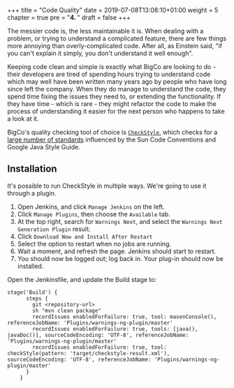 +++
title = "Code Quality"
date = 2019-07-08T13:08:10+01:00
weight = 5
chapter = true
pre = "<b>4. </b>"
draft = false
+++

The messier code is, the less maintainable it is. When dealing with a problem, or trying to understand a complicated feature, there are few things more annoying than overly-complicated code. After all, as Einstein said, "if you can't explain it simply, you don't understand it well enough".

Keeping code clean and simple is exactly what BigCo are looking to do - their developers are tired of spending hours trying to understand code which may well have been written many years ago by people who have long since left the company. When they do manage to understand the code, they spend time fixing the issues they need to, or extending the functionality. If they have time - which is rare - they might refactor the code to make the process of understanding it easier for the next person who happens to take a look at it.

BigCo's quality checking tool of choice is [`CheckStyle`](https://checkstyle.org), which checks for a [large number of standards](https://checkstyle.org/checks.html) influenced by the Sun Code Conventions and Google Java Style Guide.

## Installation

It's possible to run CheckStyle in multiple ways. We're going to use it through a plugin.

1. Open Jenkins, and click `Manage Jenkins` on the left.
1. Click `Manage Plugins`, then choose the `Available` tab.
1. At the top right, search for `Warnings Next`, and select the `Warnings Next Generation Plugin` result.
1. Click `Download Now and Install After Restart`
1. Select the option to restart when no jobs are running.
1. Wait a moment, and refresh the page. Jenkins should start to restart.
1. You should now be logged out; log back in. Your plug-in should now be installed.

Open the Jenkinsfile, and update the Build stage to:

```
stage('Build') {
      steps {
        git <repository-url>
        sh "mvn clean package"
        recordIssues enabledForFailure: true, tool: mavenConsole(), referenceJobName: 'Plugins/warnings-ng-plugin/master'
        recordIssues enabledForFailure: true, tools: [java(), javaDoc()], sourceCodeEncoding: 'UTF-8', referenceJobName: 'Plugins/warnings-ng-plugin/master'
        recordIssues enabledForFailure: true, tool: checkStyle(pattern: 'target/checkstyle-result.xml'), sourceCodeEncoding: 'UTF-8', referenceJobName: 'Plugins/warnings-ng-plugin/master'
      }
    }
```
